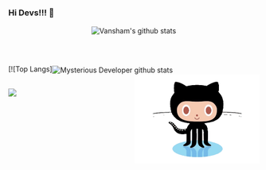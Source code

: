 ### Hi Devs!!! 👋
  
 <p align="center">
  <img align="center" src="https://github-readme-stats.vercel.app/api?username=Mystery-2-Dev&show_icons=true&theme=gradient" alt="Vansham's github stats" />
  </p>
<br>

##

[![Top Langs]<img align="center" src="https://github-readme-stats.vercel.app/api?username=Saurabh2509&show_icons=true&theme=radical" alt="Mysterious Developer github stats" />
<img align="right" width="250" height="180" src="github-octocat.gif"/>
 ##
 
  <img src="https://komarev.com/ghpvc/?username=Mystery-2-dev" width=160px/>
